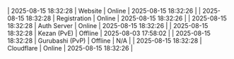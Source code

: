 | 2025-08-15 18:32:28 | Website | Online | 2025-08-15 18:32:26 |
| 2025-08-15 18:32:28 | Registration | Online | 2025-08-15 18:32:26 |
| 2025-08-15 18:32:28 | Auth Server | Online | 2025-08-15 18:32:26 |
| 2025-08-15 18:32:28 | Kezan (PvE) | Offline | 2025-08-03 17:58:02 |
| 2025-08-15 18:32:28 | Gurubashi (PvP) | Offline | N/A |
| 2025-08-15 18:32:28 | Cloudflare | Online | 2025-08-15 18:32:26 |
